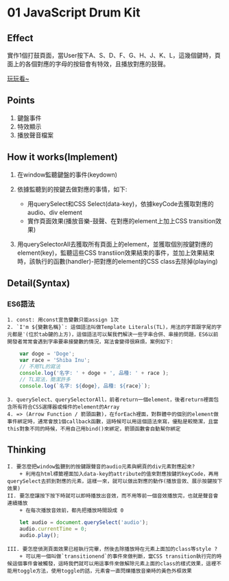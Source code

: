 # 01 JavaScript Drum Kit 

## Effect
實作1個打鼓頁面，當User按下A、S、D、F、G、H、J、K、L，這幾個鍵時，頁面上的各個對應的字母的按鈕會有特效，且播放對應的鼓聲。

[玩玩看~](https://arcobalenoi27.github.io/javascript30/01-JavaScript%20Drum%20Kit/index-START.html)

## Points
1. 鍵盤事件
2. 特效顯示
3. 播放聲音檔案

## How it works(Implement)
1. 在window監聽鍵盤的事件(keydown)
2. 依據監聽到的按鍵去做對應的事情，如下:
    + 用querySelect和CSS Select(data-key)，依據keyCode去獲取對應的audio、div element
    + 實作頁面效果(播放音樂-鼓聲、在對應的element上加上CSS transition效果)

3. 用querySelectorAll去獲取所有頁面上的element，並獲取個別按鍵對應的element(key)，監聽這些CSS transtiion效果結束的事件，並加上效果結束時，該執行的函數(handler)-把對應的element的CSS class去除掉(playing)

## Detail(Syntax)
### ES6語法
    1. const: 用const宣告變數只能assign 1次
    2. `I'm ${變數名稱}`: 這個語法叫做Template Literals(TL)，用法的字首跟字尾的字元都是‵(位於tab鍵的上方)，這個語法可以幫我們解決一些字串合併、串接的問題，ES6以前開發者常常會遇到字串要串接變數的情況，寫法會變得很麻煩，案例如下:
```javascript
    var doge = 'Doge';
    var race = 'Shiba Inu';
    // 不用TL的寫法
    console.log('名字: ' + doge + ', 品種: ' + race );
    // TL寫法，簡潔許多
    console.log(`名字: ${doge}, 品種: ${race}`);
```
    3. querySelect、querySelectorAll，前者return一個element，後者return裡面包含所有符合CSS選擇器或條件的element的Array
    4. => (Arrow Function / 箭頭函數)，在forEach裡面，對群體中的個別的element做事件綁定時，通常會放1個callback函數，這時候可以用這個語法來寫，優點是較簡潔，且當this對象不同的時候，不用自己用bind()來綁定，箭頭函數會自動幫你綁定

## Thinking
    I. 要怎麼把window監聽到的按鍵跟聲音的audio元素與網頁的div元素對應起來?
        + 利用在html標籤裡面加入data-key的attribute的值來對應按鍵的keyCode，再用querySelect去抓到對應的元素，這樣一來，就可以做出對應的動作(播放音效、展示按鍵按下效果)
    II. 要怎麼讓按下按下時就可以即時播放出音效，而不用等前一個音效播放完，也就是聲音會連續播放
        + 在每次播放音效前，都先把播放時間設成 0
```javascript
    let audio = document.querySelect('audio');
    audio.currentTime = 0;
    audio.play();
```
    III. 要怎麼偵測頁面效果已經執行完畢，然後去除播放時在元素上面加的class等style ?
        + 可以用一個叫做`transitionend`的事件來做判斷，當CSS transition執行完的時候這個事件會被觸發，這時我們就可以用這事件來做解除元素上面的class的樣式效果，這裡不能用toggle方法，使用toggle的話，元素會一直閃爍播放音樂時的黃色外框效果
